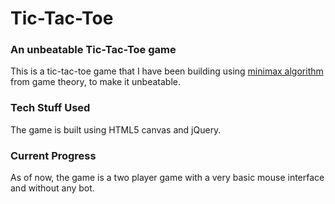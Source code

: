 # Tic-Tac-Toe

### An unbeatable Tic-Tac-Toe game
This is a tic-tac-toe game that I have been building using <a target="_blank" href="http://en.wikipedia.org/wiki/Minimax">minimax algorithm</a> from game theory, to make it unbeatable.


### Tech Stuff Used
The game is built using HTML5 canvas and jQuery.


### Current Progress
As of now, the game is a two player game with a very basic mouse interface and without any bot.

